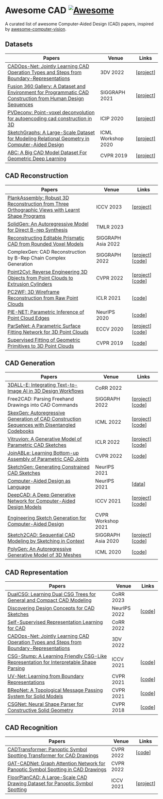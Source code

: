 # Awesome CAD [![Awesome](https://cdn.rawgit.com/sindresorhus/awesome/d7305f38d29fed78fa85652e3a63e154dd8e8829/media/badge.svg)](https://github.com/sindresorhus/awesome)

A curated list of awesome Computer-Aided Design (CAD) papers, inspired by [awesome-computer-vision](https://github.com/jbhuang0604/awesome-computer-vision).

## Datasets

| Papers | Venue | Links |
|--------|-------|-------|
| [CADOps-Net: Jointly Learning CAD Operation Types and Steps from Boundary-Representations](https://arxiv.org/abs/2208.10555) | 3DV 2022 | [[project](https://cvi2.uni.lu/cc3d-ops/)] |
| [Fusion 360 Gallery: A Dataset and Environment for Programmatic CAD Construction from Human Design Sequences](https://arxiv.org/abs/2010.02392) | SIGGRAPH 2021 | [[project](https://github.com/AutodeskAILab/Fusion360GalleryDataset)] |
| [PVDeconv: Point-voxel deconvolution for autoencoding cad construction in 3D](https://arxiv.org/abs/2101.04493) | ICIP 2020 | [[project](https://cvi2.uni.lu/cc3d-dataset/)] |
| [SketchGraphs: A Large-Scale Dataset for Modeling Relational Geometry in Computer-Aided Design](https://arxiv.org/abs/2007.08506) | ICML Workshop 2020 | [[project]](https://github.com/PrincetonLIPS/SketchGraphs) |
| [ABC: A Big CAD Model Dataset For Geometric Deep Learning](https://arxiv.org/abs/1812.06216) | CVPR 2019 | [[project](https://deep-geometry.github.io/abc-dataset/)] |

## CAD Reconstruction

| Papers | Venue | Links |
|--------|-------|-------|
| [PlankAssembly: Robust 3D Reconstruction from Three Orthographic Views with Learnt Shape Programs](https://arxiv.org/abs/2308.05744) | ICCV 2023 | [[project]](https://manycore-research.github.io/PlankAssembly/) |
| [SolidGen: An Autoregressive Model for Direct B-rep Synthesis](https://arxiv.org/abs/2203.13944) | TMLR 2023 | |
| [Reconstructing Editable Prismatic CAD from Rounded Voxel Models](https://arxiv.org/abs/2209.01161) | SIGGRAPH Asia 2022 | |
| ComplexGen: CAD Reconstruction by B-Rep Chain Complex Generation | SIGGRAPH 2022 | [[project](https://haopan.github.io/complexgen.html)] [[code](https://github.com/guohaoxiang/ComplexGen)] |
| [Point2Cyl: Reverse Engineering 3D Objects from Point Clouds to Extrusion Cylinders](https://arxiv.org/abs/2112.09329) | CVPR 2022 | [[project](https://point2cyl.github.io/)] [[code](https://github.com/mikacuy/point2cyl)] |
| [PC2WF: 3D Wireframe Reconstruction from Raw Point Clouds](https://arxiv.org/abs/2103.02766) | ICLR 2021 | [[code](https://github.com/YujiaLiu76/PC2WF)] |
| [PIE-NET: Parametric Inference of Point Cloud Edges](https://arxiv.org/abs/2007.04883) | NeurIPS 2020 | [[code](https://github.com/wangxiaogang866/PIE-NET)] |
| [ParSeNet: A Parametric Surface Fitting Network for 3D Point Clouds](https://arxiv.org/abs/2003.12181) | ECCV 2020 | [[project](https://hippogriff.github.io/parsenet/)] [[code](https://github.com/Hippogriff/parsenet-codebase)] |
| [Supervised Fitting of Geometric Primitives to 3D Point Clouds](https://arxiv.org/abs/1811.08988) | CVPR 2019 | [[code](https://github.com/lingxiaoli94/SPFN)] |

## CAD Generation

| Papers | Venue | Links |
|--------|-------|-------|
| [3DALL-E: Integrating Text-to-Image AI in 3D Design Workflows](https://arxiv.org/abs/2210.11603)| CoRR 2022 | |
| Free2CAD: Parsing Freehand Drawings into CAD Commands | SIGGRAPH 2022 | [[project](https://geometry.cs.ucl.ac.uk/projects/2022/free2cad/)] [[code](https://github.com/Enigma-li/Free2CAD)] |
| [SkexGen: Autoregressive Generation of CAD Construction Sequences with Disentangled Codebooks](https://arxiv.org/abs/2207.04632) | ICML 2022 | [[project](https://samxuxiang.github.io/skexgen)] [[code](https://github.com/samxuxiang/SkexGen)] |
| [Vitruvion: A Generative Model of Parametric CAD Sketches](https://arxiv.org/abs/2109.14124) | ICLR 2022 | [[project]](https://lips.cs.princeton.edu/vitruvion/) [[code](https://github.com/PrincetonLIPS/vitruvion)] |
| [JoinABLe: Learning Bottom-up Assembly of Parametric CAD Joints](https://arxiv.org/abs/2111.12772) | CVPR 2022 | [[code](https://github.com/AutodeskAILab/JoinABLe)] |
| [SketchGen: Generating Constrained CAD Sketches](https://arxiv.org/abs/2106.02711) | NeurIPS 2021 | |
| [Computer-Aided Design as Language](https://arxiv.org/abs/2105.02769) | NeurIPS 2021 | [[data](http://github.com/deepmind/deepmind-research/blob/master/cadl)] |
| [DeepCAD: A Deep Generative Network for Computer-Aided Design Models](https://arxiv.org/abs/2105.09492) | ICCV 2021 | [[project](http://www.cs.columbia.edu/cg/deepcad/)] [[code](https://github.com/ChrisWu1997/DeepCAD)] |
| [Engineering Sketch Generation for Computer-Aided Design](https://arxiv.org/abs/2104.09621) | CVPR Workshop 2021 | |
| [Sketch2CAD: Sequential CAD Modeling by Sketching in Context](https://arxiv.org/abs/2009.04927) | SIGGRAPH Asia 2020 | [[project](http://geometry.cs.ucl.ac.uk/projects/2020/sketch2cad/)] [[code](https://github.com/Enigma-li/Sketch2CAD)] |
| [PolyGen: An Autoregressive Generative Model of 3D Meshes](https://arxiv.org/abs/2002.10880) | ICML 2020 | [[code](https://github.com/deepmind/deepmind-research/blob/master/polygen/)] |

## CAD Representation

| Papers | Venue | Links |
|--------|-------|-------|
| [DualCSG: Learning Dual CSG Trees for General and Compact CAD Modeling](https://arxiv.org/abs/2301.11497) | CoRR 2023 | |
| [Discovering Design Concepts for CAD Sketches](https://arxiv.org/abs/2210.14451) | NeurIPS 2022 | [[code](https://github.com/yyuezhi/SketchConcept)] |
| [Self-Supervised Representation Learning for CAD](https://arxiv.org/abs/2210.10807) | CoRR 2022 | |
| [CADOps-Net: Jointly Learning CAD Operation Types and Steps from Boundary-Representations](https://arxiv.org/abs/2208.10555) | 3DV 2022 | |
| [CSG-Stump: A Learning Friendly CSG-Like Representation for Interpretable Shape Parsing](https://arxiv.org/abs/2108.11305) | ICCV 2021 | [[code](https://github.com/kimren227/CSGStumpNet)] |
| [UV-Net: Learning from Boundary Representations](https://arxiv.org/abs/2006.10211) | CVPR 2021 | [[code](https://github.com/AutodeskAILab/UV-Net)] |
| [BRepNet: A Topological Message Passing System for Solid Models](https://arxiv.org/abs/2104.00706) | CVPR 2021 | [[code](https://github.com/AutodeskAILab/BRepNet)] |
| [CSGNet: Neural Shape Parser for Constructive Solid Geometry](https://arxiv.org/abs/1712.08290) | CVPR 2018 | [[code](https://github.com/Hippogriff/CSGNet)] |

## CAD Recognition

| Papers | Venue | Links |
|--------|-------|-------|
| [CADTransformer: Panoptic Symbol Spotting Transformer for CAD Drawings](https://openaccess.thecvf.com/content/CVPR2022/papers/Fan_CADTransformer_Panoptic_Symbol_Spotting_Transformer_for_CAD_Drawings_CVPR_2022_paper.pdf)| CVPR 2022 | [[code](https://github.com/VITA-Group/CADTransformer)] |
| [GAT-CADNet: Graph Attention Network for Panoptic Symbol Spotting in CAD Drawings](https://arxiv.org/abs/2201.00625) | CVPR 2022 | |
| [FloorPlanCAD: A Large-Scale CAD Drawing Dataset for Panoptic Symbol Spotting](https://arxiv.org/abs/2105.07147) | ICCV 2021 | [[project](https://floorplancad.github.io/)] |
